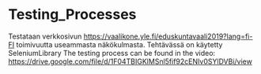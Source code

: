 # Testing_Processes
Testataan verkkosivun https://vaalikone.yle.fi/eduskuntavaali2019?lang=fi-FI toimivuutta useammasta näkökulmasta. 
Tehtävässä on käytetty SeleniumLibrary
The testing process can be found in the video:  https://drive.google.com/file/d/1F04TBIGKlMSnl5fif92cENIv0SYlDVBi/view
